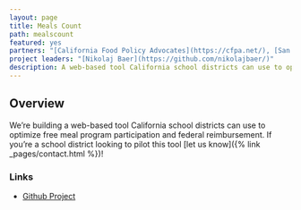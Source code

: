 ```yaml
---
layout: page
title: Meals Count
path: mealscount
featured: yes
partners: "[California Food Policy Advocates](https://cfpa.net/), [San Diego Hunger Coalition](https://www.sandiegohungercoalition.org/)"
project leaders: "[Nikolaj Baer](https://github.com/nikolajbaer/)"
description: A web-based tool California school districts can use to optimize free meal program participation and federal reimbursement
---
```


## Overview

We’re building a web-based tool California school districts can use to optimize free meal program participation and federal reimbursement. If you’re a school district looking to pilot this tool [let us know]({% link _pages/contact.html %})!

### Links

- [Github Project](https://github.com/opensandiego/mealscount-backend)
